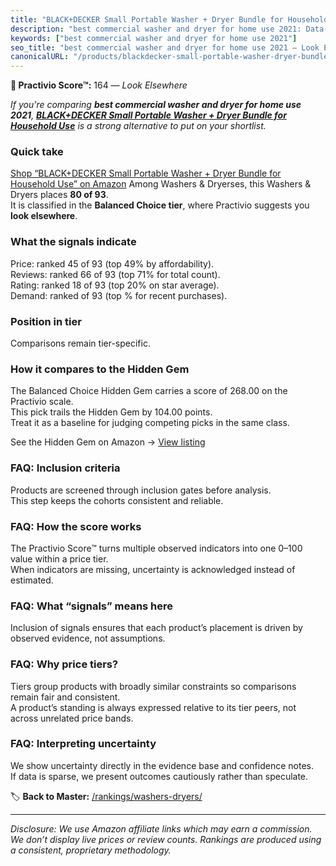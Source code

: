 ```yaml
---
title: "BLACK+DECKER Small Portable Washer + Dryer Bundle for Household Use"
description: "best commercial washer and dryer for home use 2021: Data-driven ranking using the Practivio Score™. Positioned by quality, value, demand, findability, momentum."
keywords: ["best commercial washer and dryer for home use 2021"]
seo_title: "best commercial washer and dryer for home use 2021 — Look Elsewhere (2025)"
canonicalURL: "/products/blackdecker-small-portable-washer-dryer-bundle-for-household-use-B0B4N465PM/"
---
```


**🚫 Practivio Score™:** 164 — _Look Elsewhere_


*If you're comparing **best commercial washer and dryer for home use 2021**, **[BLACK+DECKER Small Portable Washer + Dryer Bundle for Household Use](https://www.amazon.com/dp/B0B4N465PM?tag=practivio-20)** is a strong alternative to put on your shortlist.*
### Quick take
[Shop “BLACK+DECKER Small Portable Washer + Dryer Bundle for Household Use” on Amazon](https://www.amazon.com/dp/B0B4N465PM?tag=practivio-20)
Among Washers & Dryerses, this Washers & Dryers places **80 of 93**.  
It is classified in the **Balanced Choice tier**, where Practivio suggests you **look elsewhere**.

### What the signals indicate
Price: ranked 45 of 93 (top 49% by affordability).  
Reviews: ranked 66 of 93 (top 71% for total count).  
Rating: ranked 18 of 93 (top 20% on star average).  
Demand: ranked  of 93 (top % for recent purchases).

### Position in tier
Comparisons remain tier-specific.

### How it compares to the Hidden Gem
The Balanced Choice Hidden Gem carries a score of 268.00 on the Practivio scale.  
This pick trails the Hidden Gem by 104.00 points.  
Treat it as a baseline for judging competing picks in the same class.  

See the Hidden Gem on Amazon → [View listing](https://www.amazon.com/dp/B097H2FVNZ?tag=practivio-20)

### FAQ: Inclusion criteria
Products are screened through inclusion gates before analysis.  
This step keeps the cohorts consistent and reliable.

### FAQ: How the score works
The Practivio Score™ turns multiple observed indicators into one 0–100 value within a price tier.  
When indicators are missing, uncertainty is acknowledged instead of estimated.

### FAQ: What “signals” means here
Inclusion of signals ensures that each product’s placement is driven by observed evidence, not assumptions.

### FAQ: Why price tiers?
Tiers group products with broadly similar constraints so comparisons remain fair and consistent.  
A product’s standing is always expressed relative to its tier peers, not across unrelated price bands.

### FAQ: Interpreting uncertainty
We show uncertainty directly in the evidence base and confidence notes.  
If data is sparse, we present outcomes cautiously rather than speculate.


🏷️ **Back to Master:** [/rankings/washers-dryers/](/rankings/washers-dryers/)

---
_Disclosure: We use Amazon affiliate links which may earn a commission. We don’t display live prices or review counts. Rankings are produced using a consistent, proprietary methodology._
